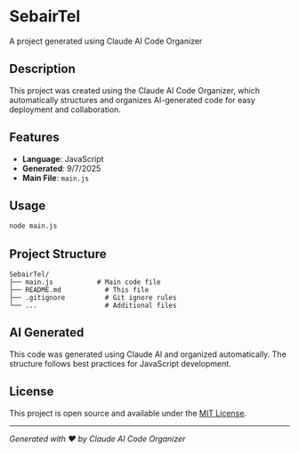 # SebairTel

A project generated using Claude AI Code Organizer

## Description

This project was created using the Claude AI Code Organizer, which automatically structures and organizes AI-generated code for easy deployment and collaboration.

## Features

- **Language**: JavaScript
- **Generated**: 9/7/2025
- **Main File**: `main.js`

## Usage

```bash
node main.js
```

## Project Structure

```
SebairTel/
├── main.js           # Main code file
├── README.md           # This file
├── .gitignore          # Git ignore rules
└── ...                 # Additional files
```

## AI Generated

This code was generated using Claude AI and organized automatically. The structure follows best practices for JavaScript development.

## License

This project is open source and available under the [MIT License](LICENSE).

---
*Generated with ❤️ by Claude AI Code Organizer*
